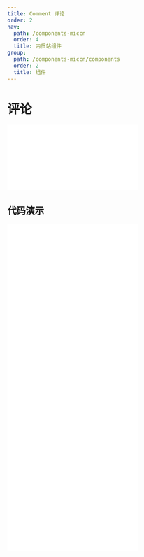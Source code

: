 ```yaml
---
title: Comment 评论
order: 2
nav:
  path: /components-miccn
  order: 4
  title: 内贸站组件
group:
  path: /components-miccn/components
  order: 2
  title: 组件
---
```


# 评论

<div>
<embed src="@docs-common/comment/index.md"></embed>
</div>
        
## 代码演示

<Row gutter=8>

  <Col span=24>
    
  <div class="code-box"><embed src="@abiz-rc-miccn/comment/demo/basic-comment-miccn.md"></embed></div>
          
  <div class="code-box"><embed src="@abiz-rc-miccn/comment/demo/list-comment-miccn.md"></embed></div>
          
  <div class="code-box"><embed src="@abiz-rc-miccn/comment/demo/nested-comment-miccn.md"></embed></div>
          
  <div class="code-box"><embed src="@abiz-rc-miccn/comment/demo/editor-comment-miccn.md"></embed></div>
          
  </Col>
          
</Row>
        
<div><embed src="@docs-common/comment/index-api.md"></embed><div>
